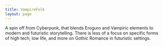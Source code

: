 ```yaml
---
title: VampireFolk
layout: page
---
```

A spin off from Cyberpunk, that blends Eroguro and Vampiric elements to modern and futuristic storytelling. There is less of a focus on specific forms of high tech; low life, and more on Gothic Romance in futuristic settings.
